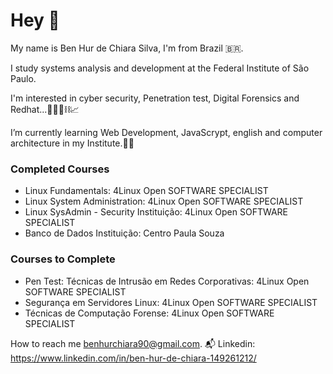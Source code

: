 # Hey 👾

My name is Ben Hur de Chiara Silva, I'm from Brazil 🇧🇷.

I study systems analysis and development at the Federal Institute of São Paulo.

I'm interested in cyber security, Penetration test, Digital Forensics and Redhat...👨🏻‍💻⛓📈

I’m currently learning Web Development, JavaScrypt, english and computer architecture in my Institute.👨‍🎓

### Completed Courses
* Linux Fundamentals: 4Linux Open SOFTWARE SPECIALIST 
* Linux System Administration: 4Linux Open SOFTWARE SPECIALIST 
* Linux SysAdmin - Security Instituição: 4Linux Open SOFTWARE SPECIALIST 
* Banco de Dados Instituição: Centro Paula Souza 

### Courses to Complete
* Pen Test: Técnicas de Intrusão em Redes Corporativas: 4Linux Open SOFTWARE SPECIALIST
* Segurança em Servidores Linux: 4Linux Open SOFTWARE SPECIALIST
* Técnicas de Computação Forense: 4Linux Open SOFTWARE SPECIALIST
 
How to reach me  [benhurchiara90@gmail.com](mailto:benhurchiara90@gmail.com). 📬
Linkedin: https://www.linkedin.com/in/ben-hur-de-chiara-149261212/
